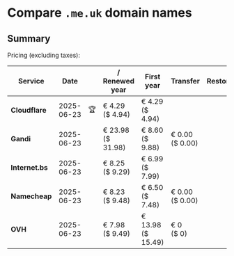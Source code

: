 # Compare `.me.uk` domain names

## Summary

Pricing (excluding taxes):

| Service | Date |  | / Renewed year | First year | Transfer | Restoration |
|--|--|--|--|--|--|--|
| **Cloudflare** | 2025-06-23 | 🏆 | € 4.29<br>($ 4.94) | € 4.29<br>($ 4.94) |  |  |
| **Gandi** | 2025-06-23 |  | € 23.98<br>($ 31.98) | € 8.60<br>($ 9.88) | € 0.00<br>($ 0.00) |  |
| **Internet.bs** | 2025-06-23 |  | € 8.25<br>($ 9.29) | € 6.99<br>($ 7.99) |  |  |
| **Namecheap** | 2025-06-23 |  | € 8.23<br>($ 9.48) | € 6.50<br>($ 7.48) | € 0.00<br>($ 0.00) |  |
| **OVH** | 2025-06-23 |  | € 7.98<br>($ 9.49) | € 13.98<br>($ 15.49) | € 0<br>($ 0) |  |
